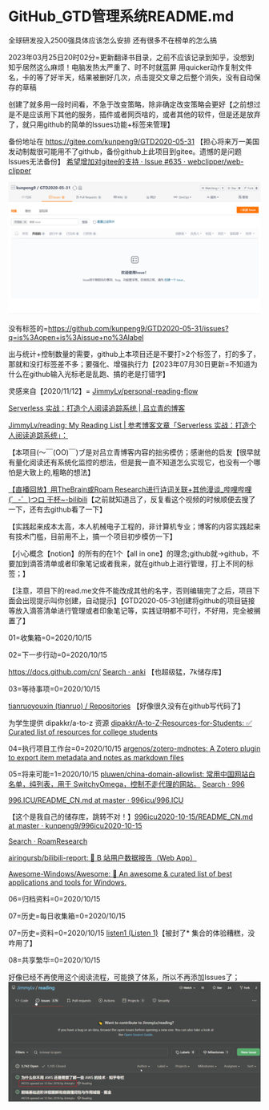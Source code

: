 # GitHub_GTD管理系统README.md 

全球研发投入2500强具体应该怎么安排
还有很多不在榜单的怎么搞

2023年03月25日20时02分=更新翻译书目录，之前不应该记录到知乎，没想到知乎居然这么麻烦！电脑发热太严重了、时不时就蓝屏
用quicker动作复制文件名，卡的等了好半天，结果被删好几次，点击提交文章之后整个消失，没有自动保存的草稿

 创建了就多用一段时间看，不急于改变策略，除非确定改变策略会更好【之前想过是不是应该用下其他的服务，插件或者网页啥的，或者其他的软件，但是还是放弃了，就只用github的简单的lssues功能+标签来管理】
 
 备份地址在 https://gitee.com/kunpeng9/GTD2020-05-31 【担心将来万一美国发动制裁很可能用不了github，备份github上此项目到gitee。遗憾的是问题lssues无法备份】
 [希望增加对gitee的支持 · Issue #635 · webclipper/web-clipper](https://github.com/webclipper/web-clipper/issues/635)
 
 ![](https://raw.githubusercontent.com/kunpeng9/PicgoPicture2020-10-18/master/20201206183925.png)

没有标签的=https://github.com/kunpeng9/GTD2020-05-31/issues?q=is%3Aopen+is%3Aissue+no%3Alabel

出与统计+控制数量的需要，github上本项目还是不要打>2个标签了，打的多了，那就和没打标签差不多；要强化、增强执行力【2023年07月30日更新=不知道为什么在github输入光标老是乱跑、搞的老是打错字】

灵感来自【2020/11/12】=
[JimmyLv/personal-reading-flow](https://github.com/JimmyLv/personal-reading-flow)

[Serverless 实战：打造个人阅读追踪系统 | 吕立青的博客](https://blog.jimmylv.info/2017-06-30-serverless-in-action-build-personal-reading-statistics-system/)

[JimmyLv/reading: My Reading List | 参考博客文章「Serverless 实战：打造个人阅读追踪系统」：](https://github.com/JimmyLv/reading)

【本项目(～￣(OO)￣)ブ是对吕立青博客内容的拙劣模仿；感谢他的启发【很早就有量化阅读还有系统化监控的想法，但是我一直不知道怎么实现它，也没有一个哪怕是大致上的,粗略的想法】

[【直播回放】用TheBrain或Roam Research进行诗词关联+其他漫谈_哔哩哔哩 (゜-゜)つロ 干杯~-bilibili](https://www.bilibili.com/video/BV1uT4y1L7mf)【之前就知道吕了，反复看这个视频的时候顺便去搜了一下，还有去github看了一下】

【实践起来成本太高，本人机械电子工程的，非计算机专业；博客的内容实践起来有技术门槛，目前用不上，搞一个项目初步模仿一下】

【小心概念【notion】的所有的在1个【all in one】的理念;github就→github，不要加到滴答清单或者印象笔记或者我来，就在github上进行管理，打上不同的标签；】

【注意，项目下的read.me文件不能改成其他的名字，否则编辑完了之后，项目下面会出现提示叫你创建，自动提示】【GTD2020-05-31创建将github的项目链接等放入滴答清单进行管理或者印象笔记等，实践证明都不可行，不好用，完全被搁置了】

01=收集箱=0=2020/10/15

02=下一步行动=0=2020/10/15

https://docs.github.com/cn/
[Search · anki](https://github.com/search?q=anki) 【也超级猛，7k储存库】


03=等待事项=0=2020/10/15

[tianruoyouxin (tianruo) / Repositories](https://github.com/tianruoyouxin?tab=repositories)   【好像很久没有在github写代码了】

为学生提供 dipakkr/a-to-z 资源 [dipakkr/A-to-Z-Resources-for-Students: ✅ Curated list of resources for college students](https://github.com/dipakkr/A-to-Z-Resources-for-Students)

04=执行项目工作台=0=2020/10/15
[argenos/zotero-mdnotes: A Zotero plugin to export item metadata and notes as markdown files](https://github.com/argenos/zotero-mdnotes)

05=将来可能=1=2020/10/15
[pluwen/china-domain-allowlist: 常用中国网站白名单，纯列表，用于 SwitchyOmega，控制不走代理的网站。](https://github.com/pluwen/china-domain-allowlist)
[Search · 996](https://github.com/search?q=996) 

[996.ICU/README_CN.md at master · 996icu/996.ICU](https://github.com/996icu/996.ICU/blob/master/README_CN.md)

【这个是我自己的储存库，跳转不对！】[996icu2020-10-15/README_CN.md at master · kunpeng9/996icu2020-10-15](https://github.com/kunpeng9/996icu2020-10-15/blob/master/README_CN.md)

[Search · RoamResearch](https://github.com/search?q=RoamResearch)

[airingursb/bilibili-report: 🎈 B 站用户数据报告（Web App）](https://github.com/airingursb/bilibili-report)

[Awesome-Windows/Awesome: 🎉 An awesome & curated list of best applications and tools for Windows.](https://github.com/Awesome-Windows/Awesome)

06=归档资料=0=2020/10/15

07=历史=每日收集箱=0=2020/10/15

07=历史=资料=0=2020/10/15
[listen1 (Listen 1)](https://github.com/listen1)【被封了* 集合的体验糟糕，没咋用了】

08=共享繁华=0=2020/10/15

好像已经不再使用这个阅读流程，可能换了体系，所以不再添加lssues了；
![](https://raw.githubusercontent.com/kunpeng9/PicgoPicture2020-10-18/master/20201112%E5%90%95%E7%AB%8B%E9%9D%92%E7%9A%84%E9%98%85%E8%AF%BB%E6%B5%81%E7%A8%8B.png)

